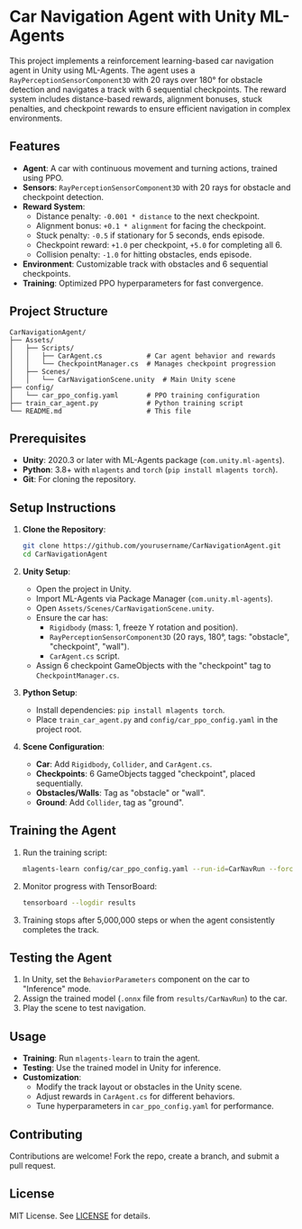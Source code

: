# Car Navigation Agent with Unity ML-Agents

This project implements a reinforcement learning-based car navigation agent in Unity using ML-Agents. The agent uses a `RayPerceptionSensorComponent3D` with 20 rays over 180° for obstacle detection and navigates a track with 6 sequential checkpoints. The reward system includes distance-based rewards, alignment bonuses, stuck penalties, and checkpoint rewards to ensure efficient navigation in complex environments.

## Features
- **Agent**: A car with continuous movement and turning actions, trained using PPO.
- **Sensors**: `RayPerceptionSensorComponent3D` with 20 rays for obstacle and checkpoint detection.
- **Reward System**:
  - Distance penalty: `-0.001 * distance` to the next checkpoint.
  - Alignment bonus: `+0.1 * alignment` for facing the checkpoint.
  - Stuck penalty: `-0.5` if stationary for 5 seconds, ends episode.
  - Checkpoint reward: `+1.0` per checkpoint, `+5.0` for completing all 6.
  - Collision penalty: `-1.0` for hitting obstacles, ends episode.
- **Environment**: Customizable track with obstacles and 6 sequential checkpoints.
- **Training**: Optimized PPO hyperparameters for fast convergence.

## Project Structure
```
CarNavigationAgent/
├── Assets/
│   ├── Scripts/
│   │   ├── CarAgent.cs           # Car agent behavior and rewards
│   │   └── CheckpointManager.cs  # Manages checkpoint progression
│   ├── Scenes/
│   │   └── CarNavigationScene.unity  # Main Unity scene
├── config/
│   └── car_ppo_config.yaml       # PPO training configuration
├── train_car_agent.py            # Python training script
└── README.md                     # This file
```

## Prerequisites
- **Unity**: 2020.3 or later with ML-Agents package (`com.unity.ml-agents`).
- **Python**: 3.8+ with `mlagents` and `torch` (`pip install mlagents torch`).
- **Git**: For cloning the repository.

## Setup Instructions
1. **Clone the Repository**:
   ```bash
   git clone https://github.com/yourusername/CarNavigationAgent.git
   cd CarNavigationAgent
   ```

2. **Unity Setup**:
   - Open the project in Unity.
   - Import ML-Agents via Package Manager (`com.unity.ml-agents`).
   - Open `Assets/Scenes/CarNavigationScene.unity`.
   - Ensure the car has:
     - `Rigidbody` (mass: 1, freeze Y rotation and position).
     - `RayPerceptionSensorComponent3D` (20 rays, 180°, tags: "obstacle", "checkpoint", "wall").
     - `CarAgent.cs` script.
   - Assign 6 checkpoint GameObjects with the "checkpoint" tag to `CheckpointManager.cs`.

3. **Python Setup**:
   - Install dependencies: `pip install mlagents torch`.
   - Place `train_car_agent.py` and `config/car_ppo_config.yaml` in the project root.

4. **Scene Configuration**:
   - **Car**: Add `Rigidbody`, `Collider`, and `CarAgent.cs`.
   - **Checkpoints**: 6 GameObjects tagged "checkpoint", placed sequentially.
   - **Obstacles/Walls**: Tag as "obstacle" or "wall".
   - **Ground**: Add `Collider`, tag as "ground".

## Training the Agent
1. Run the training script:
   ```bash
   mlagents-learn config/car_ppo_config.yaml --run-id=CarNavRun --force
   ```
2. Monitor progress with TensorBoard:
   ```bash
   tensorboard --logdir results
   ```
3. Training stops after 5,000,000 steps or when the agent consistently completes the track.

## Testing the Agent
1. In Unity, set the `BehaviorParameters` component on the car to "Inference" mode.
2. Assign the trained model (`.onnx` file from `results/CarNavRun`) to the car.
3. Play the scene to test navigation.


## Usage
- **Training**: Run `mlagents-learn` to train the agent.
- **Testing**: Use the trained model in Unity for inference.
- **Customization**:
  - Modify the track layout or obstacles in the Unity scene.
  - Adjust rewards in `CarAgent.cs` for different behaviors.
  - Tune hyperparameters in `car_ppo_config.yaml` for performance.

## Contributing

Contributions are welcome! Fork the repo, create a branch, and submit a pull request.

## License
MIT License. See [LICENSE](LICENSE) for details.

